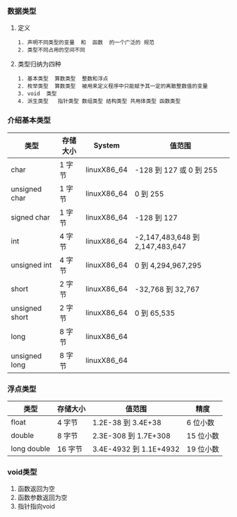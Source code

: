 ### 数据类型

1. 定义

   ```
   1. 声明不同类型的变量  和  函数  的一个广泛的 规范
   2. 类型不同占用的空间不同
   ```

2. 类型归纳为四种

   ```
   1. 基本类型  算数类型  整数和浮点
   2. 枚举类型  算数类型  被用来定义程序中只能赋予其一定的离散整数值的变量
   3. void  类型 
   4. 派生类型   指针类型 数组类型 结构类型 共用体类型 函数类型
   ```

   

### 介绍基本类型

| 类型           | 存储大小 | System      | 值范围                          |
| -------------- | -------- | ----------- | ------------------------------- |
| char           | 1 字节   | linuxX86_64 | -128 到 127 或 0 到 255         |
| unsigned char  | 1 字节   | linuxX86_64 | 0 到 255                        |
| signed char    | 1 字节   | linuxX86_64 | -128 到 127                     |
| int            | 4 字节   | linuxX86_64 | -2,147,483,648 到 2,147,483,647 |
| unsigned int   | 4 字节   | linuxX86_64 | 0 到 4,294,967,295              |
| short          | 2 字节   | linuxX86_64 | -32,768 到 32,767               |
| unsigned short | 2 字节   | linuxX86_64 | 0 到 65,535                     |
| long           | 8 字节   | linuxX86_64 |                                 |
| unsigned long  | 8 字节   | linuxX86_64 |                                 |

### 浮点类型

| 类型        | 存储大小 | 值范围                 | **精度**  |
| ----------- | -------- | ---------------------- | --------- |
| float       | 4 字节   | 1.2E-38 到 3.4E+38     | 6 位小数  |
| double      | 8 字节   | 2.3E-308 到 1.7E+308   | 15 位小数 |
| long double | 16 字节  | 3.4E-4932 到 1.1E+4932 | 19 位小数 |


### void类型
1. 函数返回为空
2. 函数参数返回为空
3. 指针指向void
